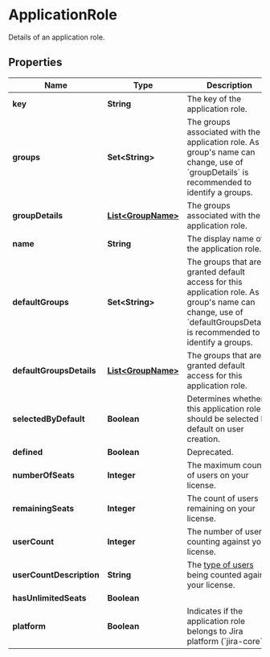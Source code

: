 

# ApplicationRole

Details of an application role.

## Properties

| Name | Type | Description | Notes |
|------------ | ------------- | ------------- | -------------|
|**key** | **String** | The key of the application role. |  [optional] |
|**groups** | **Set&lt;String&gt;** | The groups associated with the application role. As a group&#39;s name can change, use of &#x60;groupDetails&#x60; is recommended to identify a groups. |  [optional] |
|**groupDetails** | [**List&lt;GroupName&gt;**](GroupName.md) | The groups associated with the application role. |  [optional] |
|**name** | **String** | The display name of the application role. |  [optional] |
|**defaultGroups** | **Set&lt;String&gt;** | The groups that are granted default access for this application role. As a group&#39;s name can change, use of &#x60;defaultGroupsDetails&#x60; is recommended to identify a groups. |  [optional] |
|**defaultGroupsDetails** | [**List&lt;GroupName&gt;**](GroupName.md) | The groups that are granted default access for this application role. |  [optional] |
|**selectedByDefault** | **Boolean** | Determines whether this application role should be selected by default on user creation. |  [optional] |
|**defined** | **Boolean** | Deprecated. |  [optional] |
|**numberOfSeats** | **Integer** | The maximum count of users on your license. |  [optional] |
|**remainingSeats** | **Integer** | The count of users remaining on your license. |  [optional] |
|**userCount** | **Integer** | The number of users counting against your license. |  [optional] |
|**userCountDescription** | **String** | The [type of users](https://confluence.atlassian.com/x/lRW3Ng) being counted against your license. |  [optional] |
|**hasUnlimitedSeats** | **Boolean** |  |  [optional] |
|**platform** | **Boolean** | Indicates if the application role belongs to Jira platform (&#x60;jira-core&#x60;). |  [optional] |




